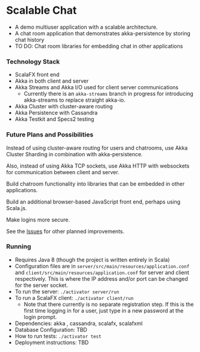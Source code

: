 # Scalable Chat #

* A demo multiuser application with a scalable architecture.
* A chat room application that demonstrates akka-persistence by storing chat history
* TO DO: Chat room libraries for embedding chat in other applications

### Technology Stack ###

* ScalaFX front end
* Akka in both client and server
* Akka Streams and Akka I/O used for client server communications
  * Currently there is an `akka-streams` branch in progress for introducing akka-streams to replace straight akka-io.
* Akka Cluster with cluster-aware routing
* Akka Persistence with Cassandra
* Akka Testkit and Specs2 testing

### Future Plans and Possibilities ###
Instead of using cluster-aware routing for users and chatrooms,
use Akka Cluster Sharding in combination with akka-persistence.

Also, instead of using Akka TCP sockets, use Akka HTTP with websockets for
communication between client and server.

Build chatroom functionality into libraries that can be embedded in other applications.

Build an additional browser-based JavaScript front end, perhaps using Scala.js.

Make logins more secure.

See the [Issues](https://github.com/ezoerner/scalable-chat/issues) for other planned improvements.

### Running ###

* Requires Java 8 (though the project is written entirely in Scala)
* Configuration files are in `server/src/main/resources/application.conf` and `client/src/main/resources/application.conf` for server and client respectively.
  This is where the IP address and/or port can be changed for the server socket.
* To run the server:  `./activator server/run`
* To run a ScalaFX client:  `./activator client/run`
    * Note that there currently is no separate registration step. If this is the first time logging in for a user, just type in a new password at the login prompt.
* Dependencies: akka , cassandra, scalafx, scalafxml
* Database Configuration: TBD
* How to run tests: `./activator test`
* Deployment instructions: TBD
